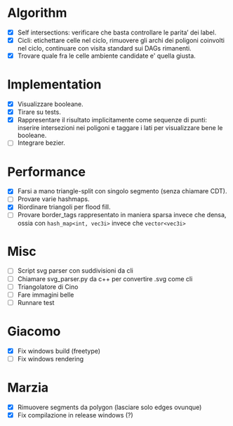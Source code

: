 # Algorithm
- [x] Self intersections: verificare che basta controllare le parita’ dei label.
- [x] Cicli: etichettare celle nel ciclo, rimuovere gli archi dei poligoni coinvolti nel ciclo, continuare con visita standard sui DAGs rimanenti.
- [x] Trovare quale fra le celle ambiente candidate e' quella giusta.

# Implementation
- [x] Visualizzare booleane.
- [x] Tirare su tests.
- [x] Rappresentare il risultato implicitamente come sequenze di punti: inserire intersezioni nei poligoni e taggare i lati per visualizzare bene le booleane.
- [ ] Integrare bezier.

# Performance
- [x] Farsi a mano triangle-split con singolo segmento (senza chiamare CDT).
- [ ] Provare varie hashmaps.
- [x] Riordinare triangoli per flood fill.
- [ ] Provare border_tags rappresentato in maniera sparsa invece che densa, ossia con `hash_map<int, vec3i>` invece che `vector<vec3i>`

# Misc
- [ ] Script svg parser con suddivisioni da cli
- [ ] Chiamare svg_parser.py da c++ per convertire .svg come cli 
- [ ] Triangolatore di Cino 
- [ ] Fare immagini belle
- [ ] Runnare test 
  
# Giacomo
- [x] Fix windows build (freetype)
- [ ] Fix windows rendering

# Marzia
- [x] Rimuovere segments da polygon (lasciare solo edges ovunque)
- [x] Fix compilazione in release windows (?)

